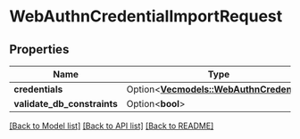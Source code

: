 # WebAuthnCredentialImportRequest

## Properties

Name | Type | Description | Notes
------------ | ------------- | ------------- | -------------
**credentials** | Option<[**Vec<models::WebAuthnCredential>**](WebAuthnCredential.md)> |  | [optional]
**validate_db_constraints** | Option<**bool**> |  | [optional]

[[Back to Model list]](../README.md#documentation-for-models) [[Back to API list]](../README.md#documentation-for-api-endpoints) [[Back to README]](../README.md)



